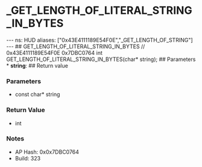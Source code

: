 # _GET_LENGTH_OF_LITERAL_STRING_IN_BYTES

--- ns: HUD aliases: ["0x43E4111189E54F0E","_GET_LENGTH_OF_STRING"] --- ## GET_LENGTH_OF_LITERAL_STRING_IN_BYTES  // 0x43E4111189E54F0E 0x7DBC0764 int GET_LENGTH_OF_LITERAL_STRING_IN_BYTES(char* string);  ## Parameters * **string**:  ## Return value

### Parameters
* const char* string

### Return Value
* int

### Notes
* AP Hash: 0x0x7DBC0764
* Build: 323

